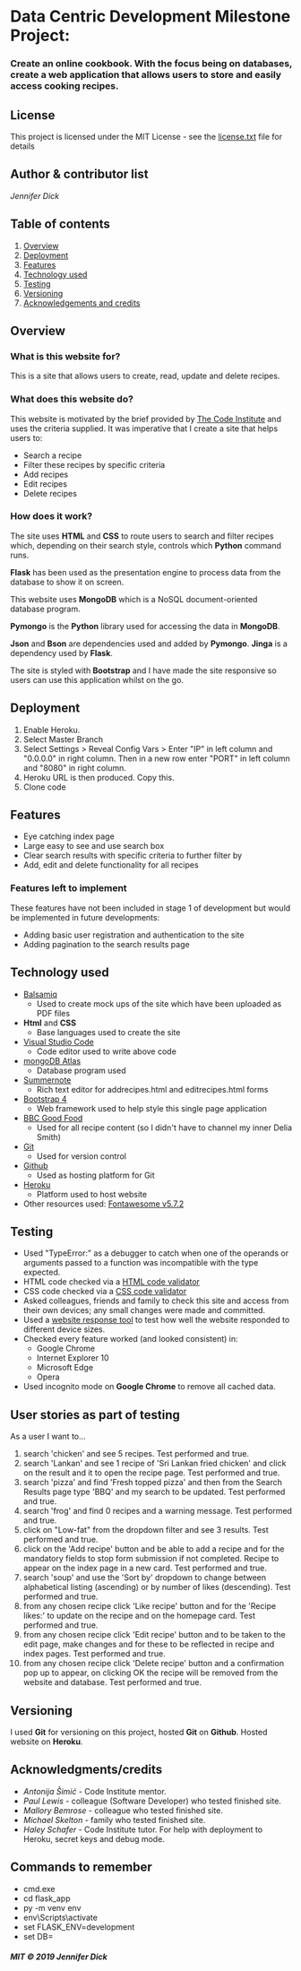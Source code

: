 # Data Centric Development Milestone Project:
### Create an online cookbook. With the focus being on databases, create a web application that allows users to store and easily access cooking recipes.

## License
This project is licensed under the MIT License - see the [license.txt](license.txt) file for details

## Author & contributor list
*Jennifer Dick*

## Table of contents
1. [Overview](#overview)
2. [Deployment](#deploy)
3. [Features](#features)
4. [Technology used](#tech)
5. [Testing](#testing)
6. [Versioning](#version)
7. [Acknowledgements and credits](#credits)

<a name="overview"></a>
## Overview

### What is this website for?
This is a site that allows users to create, read, update and delete recipes.

### What does this website do?
This website is motivated by the brief provided by [The Code Institute](https://codeinstitute.net/) and uses the criteria supplied. It was imperative that I create a site that helps users to:
* Search a recipe
* Filter these recipes by specific criteria
* Add recipes
* Edit recipes
* Delete recipes

### How does it work?
The site uses **HTML** and **CSS** to route users to search and filter recipes which, depending on their search style, controls which **Python** command runs.

**Flask** has been used as the presentation engine to process data from the database to show it on screen. 

This website uses **MongoDB** which is a NoSQL document-oriented database program.

**Pymongo** is the **Python** library used for accessing the data in **MongoDB**.

**Json** and **Bson** are dependencies used and added by **Pymongo**. **Jinga** is a dependency used by **Flask**.

The site is styled with **Bootstrap** and I have made the site responsive so users can use this application whilst on the go.

<a name="deploy"></a>
## Deployment

1. Enable Heroku.
2. Select Master Branch
3. Select Settings > Reveal Config Vars > Enter "IP" in left column and "0.0.0.0" in right column. Then in a new row enter "PORT" in left column and "8080" in right column.
4. Heroku URL is then produced. Copy this.
5. Clone code 

<a name="features"></a>
## Features

* Eye catching index page
* Large easy to see and use search box
* Clear search results with specific criteria to further filter by
* Add, edit and delete functionality for all recipes


### Features left to implement
These features have not been included in stage 1 of development but would be implemented in future developments:
* Adding basic user registration and authentication to the site
* Adding pagination to the search results page 

<a name="tech"></a>
## Technology used

* [Balsamiq](https://balsamiq.com/)
    * Used to create mock ups of the site which have been uploaded as PDF files
* **Html** and **CSS**
    * Base languages used to create the site
* [Visual Studio Code](https://visualstudio.microsoft.com/)
    * Code editor used to write above code
* [mongoDB Atlas](https://www.mongodb.com/cloud/atlas)
    * Database program used
* [Summernote](https://summernote.org/)
    * Rich text editor for addrecipes.html and editrecipes.html forms
* [Bootstrap 4](https://getbootstrap.com/docs/4.0/getting-started/introduction/)
    * Web framework used to help style this single page application
* [BBC Good Food](https://www.bbcgoodfood.com/)
    * Used for all recipe content (so I didn't have to channel my inner Delia Smith)
* [Git](https://git-scm.com/)
    * Used for version control
* [Github](https://github.com/)
    * Used as hosting platform for Git
* [Heroku](https://www.heroku.com/)
    * Platform used to host website
* Other resources used: [Fontawesome v5.7.2](https://fontawesome.com/)

<a name="testing"></a>
## Testing

* Used "TypeError:" as a debugger to catch when one of the operands or arguments passed to a function was incompatible with the type expected.
* HTML code checked via a [HTML code validator](https://validator.w3.org/)
* CSS code checked via a [CSS code validator](https://jigsaw.w3.org/css-validator/)
* Asked colleagues, friends and family to check this site and access from their own devices; any small changes were made and committed.
* Used a [website response tool](https://www.responsinator.com) to test how well the website responded to different device sizes.
*  Checked every feature worked (and looked consistent) in:
    * Google Chrome
    * Internet Explorer 10
    * Microsoft Edge
    * Opera
*  Used incognito mode on **Google Chrome** to remove all cached data.

## User stories as part of testing
As a user I want to...
1. search 'chicken' and see 5 recipes. Test performed and true.
2. search 'Lankan' and see 1 recipe of 'Sri Lankan fried chicken' and click on the result and it to open the recipe page. Test performed and true.
3. search 'pizza' and find 'Fresh topped pizza' and then from the Search Results page type 'BBQ' and my search to be updated. Test performed and true.
4. search 'frog' and find 0 recipes and a warning message. Test performed and true.
5. click on "Low-fat" from the dropdown filter and see 3 results. Test performed and true.
6. click on the 'Add recipe' button and be able to add a recipe and for the mandatory fields to stop form submission if not completed. Recipe to appear on the index page in a new card. Test performed and true.
7. search 'soup' and use the 'Sort by' dropdown to change between alphabetical listing (ascending) or by number of likes (descending). Test performed and true.
8. from any chosen recipe click 'Like recipe' button and for the 'Recipe likes:' to update on the recipe and on the homepage card. Test performed and true.
9. from any chosen recipe click 'Edit recipe' button and to be taken to the edit page, make changes and for these to be reflected in recipe and index pages. Test performed and true.
10. from any chosen recipe click 'Delete recipe' button and a confirmation pop up to appear, on clicking OK the recipe will be removed from the website and database. Test performed and true.


<a name="version"></a>
## Versioning
I used **Git** for versioning on this project, hosted **Git** on **Github**. Hosted website on **Heroku**.

<a name="credits"></a>
## Acknowledgments/credits
* *Antonija Šimić* - Code Institute mentor.
* *Paul Lewis* - colleague (Software Developer) who tested finished site.
* *Mallory Bemrose* - colleague who tested finished site.
* *Michael Skelton* - family who tested finished site. 
* *Haley Schafer* - Code Institute tutor. For help with deployment to Heroku, secret keys and debug mode.

## Commands to remember
* cmd.exe
* cd flask_app
* py -m venv env
* env\Scripts\activate
* set FLASK_ENV=development
* set DB=<secretkey>

#### *MIT © 2019 Jennifer Dick*